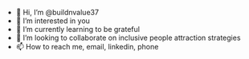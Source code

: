 - 👋 Hi, I’m @buildnvalue37
- 👀 I’m interested in you
- 🌱 I’m currently learning to be grateful 
- 💞️ I’m looking to collaborate on inclusive people attraction strategies 
- 📫 How to reach me, email, linkedin, phone

<!---
buildnvalue37/buildnvalue37 is a ✨ special ✨ repository because its `README.md` (this file) appears on your GitHub profile.
You can click the Preview link to take a look at your changes.
--->
